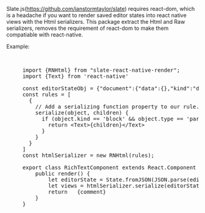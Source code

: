 Slate.js(https://github.com/ianstormtaylor/slate) requires react-dom, which is a headache if you want to render saved editor states into react native views with the Html serializers. This package extract the Html and Raw serializers, removes the requirement of react-dom to make them compatiable with react-native.

Example:



<pre>
    <div class="container">
     import {RNHtml} from "slate-react-native-render";
     import {Text} from 'react-native'

     const editorStateObj = {"document":{"data":{},"kind":"document","nodes":[{"data":{},"kind":"block","isVoid":false,"type":"numbered-list","nodes":[{"data":{},"kind":"block","isVoid":false,"type":"list-item","nodes":[{"kind":"text","ranges":[{"kind":"range","text":"gdfgdffgdfdgfdg","marks":[]}]}]},{"data":{},"kind":"block","isVoid":false,"type":"list-item","nodes":[{"kind":"text","ranges":[{"kind":"range","text":"gfdgfdgfddfggdffdg","marks":[]}]}]}]}]},"kind":"state"}
     const rules = [
       {
         // Add a serializing function property to our rule...
         serialize(object, children) {
           if (object.kind == 'block' && object.type == 'paragraph') {
             return &lt;Text&gt;{children}&lt;/Text&gt;
           }
         }
       }
     ]
     const htmlSerializer = new RNHtml(rules);

     export class RichTextComponent extends React.Component {
         public render() {
             let editorState = State.fromJSON(JSON.parse(editorStateObj));
             let views = htmlSerializer.serialize(editorState);
             return  <View> {comment}</View>
         }
     }
    </div>
</pre>
